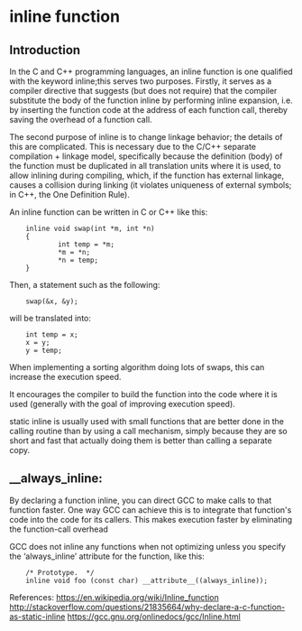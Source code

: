 # inline function

## Introduction
In the C and C++ programming languages, an inline function is one qualified with the keyword inline;this serves two purposes. Firstly, it serves as a compiler directive that suggests (but does not require) that the compiler substitute the body of the function inline by performing inline expansion, i.e. by inserting the function code at the address of each function call, thereby saving the overhead of a function call.

The second purpose of inline is to change linkage behavior; the details of this are complicated. This is necessary due to the C/C++ separate compilation + linkage model, specifically because the definition (body) of the function must be duplicated in all translation units where it is used, to allow inlining during compiling, which, if the function has external linkage, causes a collision during linking (it violates uniqueness of external symbols; in C++, the One Definition Rule).

An inline function can be written in C or C++ like this:

        inline void swap(int *m, int *n)
        {
                int temp = *m;
                *m = *n;
                *n = temp;
        }

Then, a statement such as the following:

        swap(&x, &y);

will be translated into:

        int temp = x;
        x = y;
        y = temp;

 When implementing a sorting algorithm doing lots of swaps, this can increase the execution speed.

It encourages the compiler to build the function into the code where it is used (generally with the goal of improving execution speed).

static inline is usually used with small functions that are better done in the calling routine than by using a call mechanism, simply because they are so short and fast that actually doing them is better than calling a separate copy.



## __always_inline:


By declaring a function inline, you can direct GCC to make calls to that function faster. One way GCC can achieve this is to integrate that function's code into the code for its callers. This makes execution faster by eliminating the function-call overhead


GCC does not inline any functions when not optimizing unless you specify the ‘always_inline’ attribute for the function, like this:

        /* Prototype.  */
        inline void foo (const char) __attribute__((always_inline));


References:
https://en.wikipedia.org/wiki/Inline_function
http://stackoverflow.com/questions/21835664/why-declare-a-c-function-as-static-inline
https://gcc.gnu.org/onlinedocs/gcc/Inline.html
